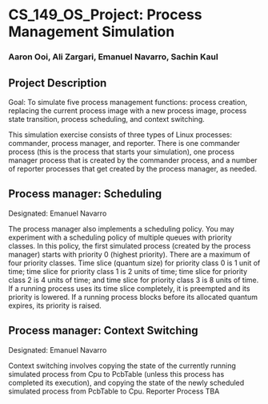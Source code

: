 # CS_149_OS_Project: Process Management Simulation

### Aaron Ooi, Ali Zargari, Emanuel Navarro, Sachin Kaul ###

## Project Description ##

Goal: To simulate five process management functions: process creation, replacing the 
current process image with a new process image, process state transition, process scheduling, 
and context switching.

This simulation exercise consists of three types of Linux processes: commander, process manager, and reporter. There is one commander process (this is the process that starts your simulation), one process manager process that is created by the commander process, and a number of reporter processes that get created by the process manager, as needed.

## Process manager: Scheduling ##

Designated: Emanuel Navarro

The process manager also implements a scheduling policy. You may experiment with a
scheduling policy of multiple queues with priority classes. In this policy, the first simulated
process (created by the process manager) starts with priority 0 (highest priority). There are a
maximum of four priority classes. Time slice (quantum size) for priority class 0 is 1 unit of
time; time slice for priority class 1 is 2 units of time; time slice for priority class 2 is 4 units of
time; and time slice for priority class 3 is 8 units of time. If a running process uses its time
slice completely, it is preempted and its priority is lowered. If a running process blocks before
its allocated quantum expires, its priority is raised.


## Process manager: Context Switching ##

Designated: Emanuel Navarro

Context switching involves copying the state of the currently running simulated process from
Cpu to PcbTable (unless this process has completed its execution), and copying the state of
the newly scheduled simulated process from PcbTable to Cpu.
Reporter Process TBA


